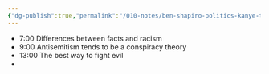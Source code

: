 ```yaml
---
{"dg-publish":true,"permalink":"/010-notes/ben-shapiro-politics-kanye-trump-biden-hitler-extremism-and-war-lex/"}
---
```


- 7:00 Differences between facts and racism
- 9:00 Antisemitism tends to be a conspiracy theory
- 13:00 The best way to fight evil
- 